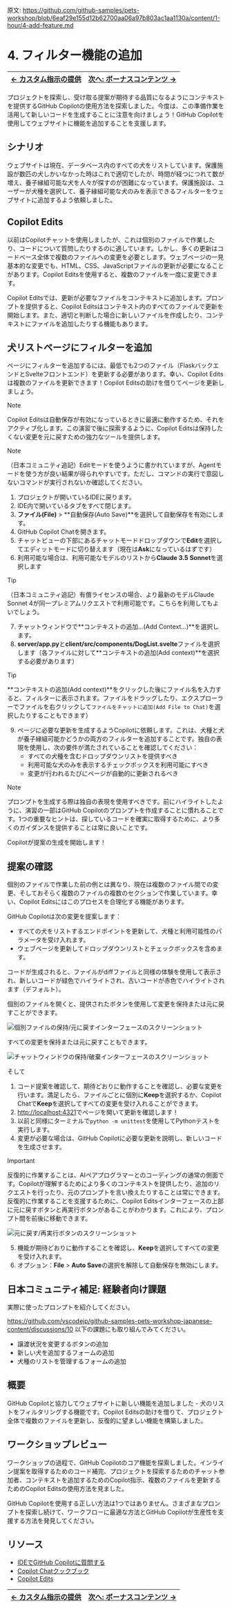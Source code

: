 原文: https://github.com/github-samples/pets-workshop/blob/6eaf29e155d12b62700aa06a97b803ac1aa1130a/content/1-hour/4-add-feature.md

# 4. フィルター機能の追加

| [← カスタム指示の提供][walkthrough-previous] | [次へ: ボーナスコンテンツ →][walkthrough-next] |
|:-----------------------------------|------------------------------------------:|

プロジェクトを探索し、受け取る提案が期待する品質になるようにコンテキストを提供するGitHub Copilotの使用方法を探索しました。今度は、この準備作業を活用して新しいコードを生成することに注意を向けましょう！GitHub Copilotを使用してウェブサイトに機能を追加することを支援します。

## シナリオ

ウェブサイトは現在、データベース内のすべての犬をリストしています。保護施設が数匹の犬しかいなかった時はこれで適切でしたが、時間が経つにつれて数が増え、養子縁組可能な犬を人々が探すのが困難になっています。保護施設は、ユーザーが犬種を選択して、養子縁組可能な犬のみを表示できるフィルターをウェブサイトに追加するよう依頼しました。

## Copilot Edits

以前はCopilotチャットを使用しましたが、これは個別のファイルで作業したり、コードについて質問したりするのに適しています。しかし、多くの更新はコードベース全体で複数のファイルへの変更を必要とします。ウェブページの一見基本的な変更でも、HTML、CSS、JavaScriptファイルの更新が必要になることがあります。Copilot Editsを使用すると、複数のファイルを一度に変更できます。

Copilot Editsでは、更新が必要なファイルをコンテキストに追加します。プロンプトを提供すると、Copilot Editsはコンテキスト内のすべてのファイルで更新を開始します。また、適切と判断した場合に新しいファイルを作成したり、コンテキストにファイルを追加したりする機能もあります。

## 犬リストページにフィルターを追加

ページにフィルターを追加するには、最低でも2つのファイル（FlaskバックエンドとSvelteフロントエンド）を更新する必要があります。幸い、Copilot Editsは複数のファイルを更新できます！Copilot Editsの助けを借りてページを更新しましょう。

> [!NOTE]
> Copilot Editsは自動保存が有効になっているときに最適に動作するため、それをアクティブ化します。この演習で後に探索するように、Copilot Editsは保持したくない変更を元に戻すための強力なツールを提供します。

> [!NOTE]
> （日本コミュニティ追記）Editモードを使うように書かれていますが、Agentモードを使う方が良い結果が得られやすいです。ただし、コマンドの実行で意図しないコマンドが実行されないか確認してください。

1. プロジェクトが開いているIDEに戻ります。
2. IDE内で開いているタブをすべて閉じます。
3. **ファイル(File)** > **自動保存(Auto Save)**を選択して自動保存を有効にします。
4. GitHub Copilot Chatを開きます。
5. チャットビューの下部にあるチャットモードドロップダウンで**Edit**を選択してエディットモードに切り替えます（現在は**Ask**になっているはずです）
6. 利用可能な場合は、利用可能なモデルのリストから**Claude 3.5 Sonnet**を選択します
> [!TIP]
> （日本コミュニティ追記）有償ライセンスの場合、より最新のモデルClaude Sonnet 4が同一プレミアムリクエストで利用可能です。こちらを利用してもよいでしょう。
7. チャットウィンドウで**コンテキストの追加...(Add Context...)**を選択します。
8. **server/app.py**と**client/src/components/DogList.svelte**ファイルを選択します（各ファイルに対して**コンテキストの追加(Add context)**を選択する必要があります）
> [!TIP]
> **コンテキストの追加(Add context)**をクリックした後にファイル名を入力すると、フィルターに表示されます。ファイルをドラッグしたり、エクスプローラーでファイルを右クリックして`ファイルをチャットに追加(Add File to Chat)`を選択したりすることもできます）
9. ページに必要な更新を生成するようCopilotに依頼します。これは、犬種と犬が養子縁組可能かどうかの両方のフィルターを追加することです。独自の表現を使用し、次の要件が満たされていることを確認してください：
    - すべての犬種を含むドロップダウンリストを提供すべき
    - 利用可能な犬のみを表示するチェックボックスを利用可能にすべき
    - 変更が行われるたびにページが自動的に更新されるべき

> [!NOTE]
> プロンプトを生成する際は独自の表現を使用すべきです。前にハイライトしたように、演習の一部はGitHub Copilotのプロンプトを作成することに慣れることです。1つの重要なヒントは、探しているコードを確実に取得するために、より多くのガイダンスを提供することは常に良いことです。

Copilotが提案の生成を開始します！

## 提案の確認

個別のファイルで作業した前の例とは異なり、現在は複数のファイル間での変更、そしておそらく複数のファイルの複数のセクションで作業しています。幸い、Copilot Editsにはこのプロセスを合理化する機能があります。

GitHub Copilotは次の変更を提案します：

- すべての犬をリストするエンドポイントを更新して、犬種と利用可能性のパラメータを受け入れます。
- ウェブページを更新してドロップダウンリストとチェックボックスを含めます。

コードが生成されると、ファイルがdiffファイルと同様の体験を使用して表示され、新しいコードが緑色でハイライトされ、古いコードが赤色でハイライトされます（デフォルト）。

個別のファイルを開くと、提供されたボタンを使用して変更を保持または元に戻すことができます。

![個別ファイルの保持/元に戻すインターフェースのスクリーンショット](./images/copilot-edits-keep-undo-file.png)

すべての変更を保持または元に戻すこともできます。

![チャットウィンドウの保持/破棄インターフェースのスクリーンショット](./images/copilot-edits-keep-undo-global.png)

そして

1. コード提案を確認して、期待どおりに動作することを確認し、必要な変更を行います。満足したら、ファイルごとに個別に**Keep**を選択するか、Copilot Chatで**Keep**を選択してすべての変更を受け入れることができます。
2. [http://localhost:4321][tailspin-shelter-website]でページを開いて更新を確認します！
3. 以前と同様にターミナルで`python -m unittest`を使用してPythonテストを実行します。
4. 変更が必要な場合は、GitHub Copilotに必要な更新を説明し、新しいコードを生成させます。

> [!IMPORTANT]
> 反復的に作業することは、AIペアプログラマーとのコーディングの通常の側面です。Copilotが理解するためにより多くのコンテキストを提供したり、追加のリクエストを行ったり、元のプロンプトを言い換えたりすることは常にできます。反復的に作業することを支援するために、Copilot Editsインターフェースの上部に元に戻すボタンと再実行ボタンがあることがわかります。これにより、プロンプト間を前後に移動できます。
>
> ![元に戻す/再実行ボタンのスクリーンショット](./images/copilot-edits-history.png)

5. 機能が期待どおりに動作することを確認し、**Keep**を選択してすべての変更を受け入れます。
6. オプション：**File** > **Auto Save**の選択を解除して自動保存を無効にします。

## 日本コミュニティ補足: 経験者向け課題

実際に使ったプロンプトを紹介してください。

https://github.com/vscodejp/github-samples-pets-workshop-japanese-content/discussions/10
以下の課題にも取り組んでみてください。

- 譲渡状況を変更するボタンの追加
- 新しい犬を追加するフォームの追加
- 犬種のリストを管理するフォームの追加

## 概要

GitHub Copilotと協力してウェブサイトに新しい機能を追加しました - 犬のリストをフィルタリングする機能です。Copilot Editsの助けを借りて、プロジェクト全体で複数のファイルを更新し、反復的に望ましい機能を構築しました。

## ワークショップレビュー

ワークショップの過程で、GitHub Copilotのコア機能を探索しました。インライン提案を取得するためのコード補完、プロジェクトを探索するためのチャット参加者、コンテキストを追加するためのCopilot指示、複数のファイルを更新するためのCopilot Editsの使用方法を見ました。

GitHub Copilotを使用する正しい方法は1つではありません。さまざまなプロンプトを探索し続けて、ワークフローに最適な方法とGitHub Copilotが生産性を支援する方法を発見してください。

## リソース

- [IDEでGitHub Copilotに質問する][copilot-ask]
- [Copilot Chatクックブック][copilot-cookbook]
- [Copilot Edits][copilot-edits]

| [← カスタム指示の提供][walkthrough-previous] | [次へ: ボーナスコンテンツ →][walkthrough-next] |
|:-----------------------------------|------------------------------------------:|

[copilot-ask]: https://docs.github.com/en/copilot/using-github-copilot/copilot-chat/asking-github-copilot-questions-in-your-ide
[copilot-cookbook]: https://docs.github.com/en/copilot/copilot-chat-cookbook
[copilot-edits]: https://code.visualstudio.com/docs/copilot/copilot-edits
[tailspin-shelter-website]: http://localhost:4321
[walkthrough-previous]: ./3-copilot-instructions.md
[walkthrough-next]: ./5-bonus.md
